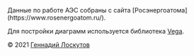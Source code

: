<div id="html1" markdown="0">

  <div id="chart_vega" markdown="0"></div>

  <script type="text/javascript" markdown="0">
    var spec = "chart.json";
    var opt = { actions: {export: true, source: false, compiled: false, editor: false}};
    vegaEmbed('#chart_vega', spec, opt).then(function(result) {
      // Access the Vega view instance (https://vega.github.io/vega/docs/api/view/) as result.view
    }).catch(console.error);
  </script>

</div>

<div>
  <br/><br/><br/>
  Данные по работе АЭС собраны с сайта [Росэнергоатома](https://www.rosenergoatom.ru/).

  Для постройки диаграмм используется библиотека [Vega](https://vega.github.io/).

  &copy; 2021 [Геннадий Лоскутов](https://twitter.com/binxs_se)
</div>

